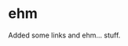 <!--
  date: 2004-11-13
  modified: 2004-11-13
  slug: ehm
  type: post
  categories: admin
-->

# ehm

<p>Added some links and ehm&#8230; stuff.</p>
